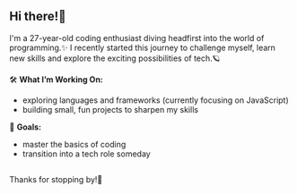 ## Hi there!🌿

I'm a 27-year-old coding enthusiast diving headfirst into the world of programming.✨
I recently started this journey to challenge myself, learn new skills and explore the exciting possibilities of tech.🪐

🛠️ **What I’m Working On:**
- exploring languages and frameworks (currently focusing on JavaScript)
- building small, fun projects to sharpen my skills

🚀 **Goals:**
- master the basics of coding
- transition into a tech role someday

##
Thanks for stopping by!🐣

<!--
**ayxcodes/ayxcodes** is a ✨ _special_ ✨ repository because its `README.md` (this file) appears on your GitHub profile.

Here are some ideas to get you started:

- 🔭 I’m currently working on ...
- 🌱 I’m currently learning ...
- 👯 I’m looking to collaborate on ...
- 🤔 I’m looking for help with ...
- 💬 Ask me about ...
- 📫 How to reach me: ...
- 😄 Pronouns: ...
- ⚡ Fun fact: ...
-->
